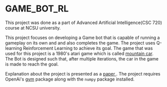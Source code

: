 # GAME_BOT_RL

This project was done as a part of Advanced Artificial Intelligence(CSC 720) course at
NCSU university.

This project focuses on developing a Game bot that is capable of running a
gameplay on its own and and also completes the game. The project uses Q-learning
Reinforcement Learning to achieve its goal. The game that was used for
this project is a 1980's atari game which is called [mountain
car](https://gym.openai.com/envs/MountainCarContinuous-v0/). The Bot is
designed such that, after multiple iterations, the car in the game is made to
reach the goal.

Explanation about the project is presented as a [paper
](https://github.com/ragabala/GAME_BOT_RL/blob/master/project_paper.pdf). The
project requires OpenAi's [gym](https://pypi.org/project/gym/0.7.4/) package
along with the ``numpy`` package installed.

